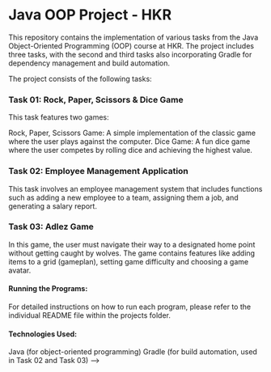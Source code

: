 <h1>Java OOP Project - HKR</h1>
This repository contains the implementation of various tasks from the Java Object-Oriented Programming (OOP) course at HKR. The project includes three tasks, with the second and third tasks also incorporating Gradle for dependency management and build automation.

The project consists of the following tasks:

<h3><b>Task 01: Rock, Paper, Scissors & Dice Game </b></h3>
This task features two games:

Rock, Paper, Scissors Game: A simple implementation of the classic game where the user plays against the computer.
Dice Game: A fun dice game where the user competes by rolling dice and achieving the highest value.

<h3><b>Task 02: Employee Management Application </b></h3>This task involves an employee management system that includes functions such as adding a new employee to a team, assigning them a job, and generating a salary report.

<h3><b>Task 03: Adlez Game</b></h3>
In this game, the user must navigate their way to a designated home point without getting caught by wolves. The game contains features like adding items to a grid (gameplan), setting game difficulty and choosing a game avatar.

<br>
<h4><b>Running the Programs:</b></h4>

For detailed instructions on how to run each program, please refer to the individual README file within the projects folder.<br>

<h4><b>Technologies Used:</b></h4>

Java (for object-oriented programming)
Gradle (for build automation, used in Task 02 and Task 03) -->


